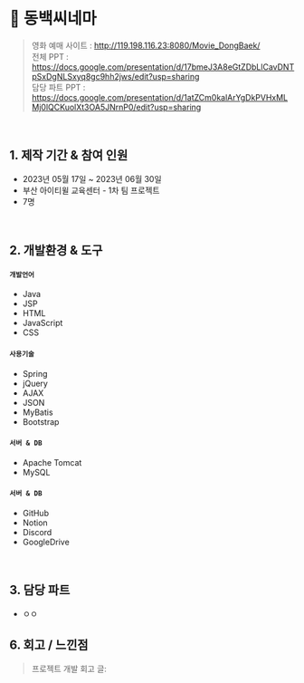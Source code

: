 # :pushpin: 동백씨네마
>영화 예매 사이트 : http://119.198.116.23:8080/Movie_DongBaek/  
>전체 PPT : https://docs.google.com/presentation/d/17bmeJ3A8eGtZDbLlCavDNTpSxDgNLSxyq8gc9hh2jws/edit?usp=sharing  
>담당 파트 PPT : https://docs.google.com/presentation/d/1atZCm0kalArYgDkPVHxMLMj0lQCKuolXt3OA5JNrnP0/edit?usp=sharing  

</br>

## 1. 제작 기간 & 참여 인원
- 2023년 05월 17일 ~ 2023년 06월 30일
- 부산 아이티윌 교육센터 - 1차 팀 프로젝트
- 7명

</br>

## 2. 개발환경 & 도구
#### `개발언어`
  - Java
  - JSP
  - HTML
  - JavaScript
  - CSS
#### `사용기술`
  - Spring
  - jQuery
  - AJAX
  - JSON
  - MyBatis
  - Bootstrap
#### `서버 & DB`
  - Apache Tomcat
  - MySQL

#### `서버 & DB`
  - GitHub
  - Notion
  - Discord
  - GoogleDrive

</br>


## 3. 담당 파트
  - ㅇㅇ
  



## 6. 회고 / 느낀점
>프로젝트 개발 회고 글: 

